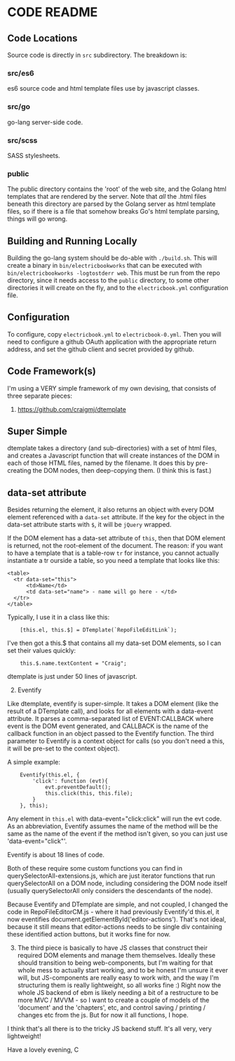 # CODE README

## Code Locations

Source code is directly in `src` subdirectory. The breakdown is:

### src/es6

es6 source code and html template files use by javascript classes.

### src/go

go-lang server-side code.

### src/scss

SASS stylesheets.

### public

The public directory contains the 'root' of the web site, and the Golang html templates that are rendered by the server. Note that _all_ the .html files beneath this directory are parsed by the Golang server as html template files, so if there is a file that somehow breaks Go's html template parsing, things will go wrong.

## Building and Running Locally

Building the go-lang system should be do-able with `./build.sh`. This will create a binary in `bin/electricbookworks` that can be executed with `bin/electricbookworks -logtostderr web`. This must be run from the repo directory, since it needs access to the `public` directory, to some other directories it will create on the fly, and to the `electricbook.yml` configuration file.

## Configuration

To configure, copy `electricbook.yml` to `electricbook-0.yml`. Then you will need to configure a github OAuth application with the appropriate return address, and set the github client and secret provided by github.

## Code Framework(s)

I'm using a VERY simple framework of my own devising, that consists of three separate pieces:

1. https://github.com/craigmj/dtemplate

## Super Simple

dtemplate takes a directory (and sub-directories) with a set of html files, and creates a Javascript function that will create instances of the DOM in each of those HTML files, named by the filename. It does this by pre-creating the DOM nodes, then deep-copying them. (I think this is fast.)

## data-set attribute

Besides returning the element, it also returns an object with every DOM element referenced with a `data-set` attribute. If the key for the object in the data-set attribute starts with `$`, it will be `jQuery` wrapped.

If the DOM element has a data-set attribute of `this`, then that DOM element is returned, not the root-element of the document. The reason: if you want to have a template that is a table-row `tr` for instance, you cannot actually instantiate a tr ourside a table, so you need a template that looks like this:

    <table>
      <tr data-set="this">
          <td>Name</td>
          <td data-set="name"> - name will go here - </td>
      </tr>
    </table>

Typically, I use it in a class like this:
   
        [this.el, this.$] = DTemplate(`RepoFileEditLink`);

I've then got a this.$ that contains all my data-set DOM elements, so I can set their values quickly:

        this.$.name.textContent = "Craig";

dtemplate is just under 50 lines of javascript.

2. Eventify

Like dtemplate, eventify is super-simple. It takes a DOM element (like the result of a DTemplate call), and looks for all elements with a data-event attribute. It parses a comma-separated list of EVENT:CALLBACK where event is the DOM event generated, and CALLBACK is the name of the callback function in an object passed to the Eventify function. The third parameter to Eventify is a context object for calls (so you don't need a this, it will be pre-set to the context object).

A simple example:

        Eventify(this.el, {
            'click': function (evt){
                evt.preventDefault();
                this.click(this, this.file);
            }
        }, this);

Any element in `this.el` with data-event="click:click" will run the evt code. As an abbreviation, Eventify assumes the name of the method will be the same as the name of the event if the method isn't given, so you can just use 'data-event="click"'.

Eventify is about 18 lines of code.

Both of these require some custom functions you can find in querySelectorAll-extensions.js, which are just iterator functions that run querySelectorAll on a DOM node, including considering the DOM node itself (usually querySelectorAll only considers the descendants of the node).

Because Eventify and DTemplate are simple, and not coupled, I changed the code in RepoFileEditorCM.js - where it had previously Eventify'd this.el, it now eventifies document.getElementById('editor-actions'). That's not ideal, because it still means that editor-actions needs to be single div containing these identified action buttons, but it works fine for now.

3. The third piece is basically to have JS classes that construct their required DOM elements and manage them themselves. Ideally these should transition to being web-components, but I'm waiting for that whole mess to actually start working, and to be honest I'm unsure it ever will, but JS-components are really easy to work with, and the way I'm structuring them is really lightweight, so all works fine :) Right now the whole JS backend of ebm is likely needing a bit of a restructure to be more MVC / MVVM - so I want to create a couple of models of the 'document' and the 'chapters', etc, and control saving / printing / changes etc from the js. But for now it all functions, I hope.

I think that's all there is to the tricky JS backend stuff. It's all very, very lightweight!

Have a lovely evening,
C


